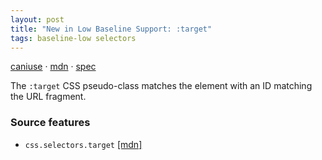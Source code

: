 ```yaml
---
layout: post
title: "New in Low Baseline Support: :target"
tags: baseline-low selectors
---
```


[caniuse](https://caniuse.com/?search=target) · [mdn](https://developer.mozilla.org/en-US/search?q=:target) · [spec](https://drafts.csswg.org/selectors-4/#the-target-pseudo)

The `:target` CSS pseudo-class matches the element with an ID matching the URL fragment.

### Source features

- ``css.selectors.target`` [[mdn]](https://developer.mozilla.org/en-US/search?q=css.selectors.target)
